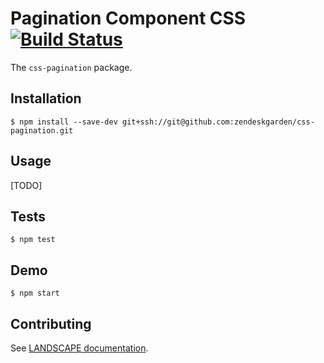 # Pagination Component CSS [![Build Status](https://travis-ci.com/zendeskgarden/css-pagination.svg?token=dDt9s6smCMgz269xNbpz&branch=master)](https://travis-ci.com/zendeskgarden/css-pagination)

The `css-pagination` package.

## Installation

    $ npm install --save-dev git+ssh://git@github.com:zendeskgarden/css-pagination.git

## Usage

[TODO]

## Tests

    $ npm test

## Demo

    $ npm start

## Contributing

See [LANDSCAPE
documentation](https://github.com/zendeskgarden/LANDSCAPE/wiki/Contributing).
